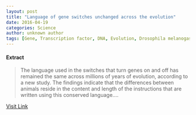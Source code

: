 ```yaml
---
layout: post
title: "Language of gene switches unchanged across the evolution"
date: 2016-04-19
categories: Science
author: unknown author
tags: [Gene, Transcription factor, DNA, Evolution, Drosophila melanogaster, Human, Transcription (biology), Gene expression, Life sciences, Biology, Organisms, Genetics, Biotechnology, Molecular biology, Biochemistry]
---
```





#### Extract
>The language used in the switches that turn genes on and off has remained the same across millions of years of evolution, according to a new study. The findings indicate that the differences between animals reside in the content and length of the instructions that are written using this conserved language....



[Visit Link](http://feeds.sciencedaily.com/~r/sciencedaily/~3/A-S1X4V0eW0/150317093005.htm)


